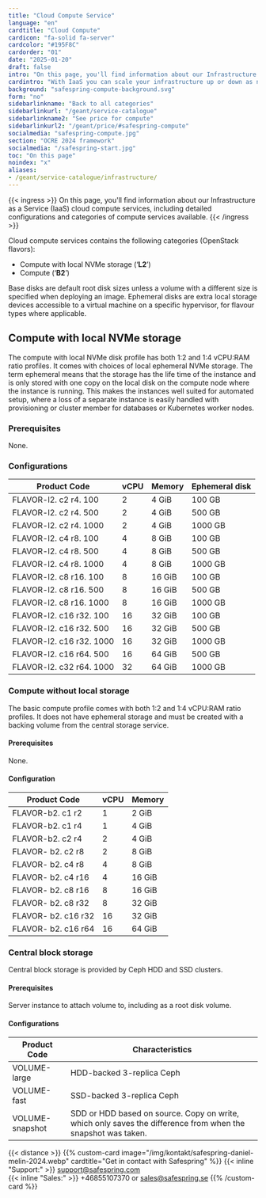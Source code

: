 ```yaml
---
title: "Cloud Compute Service"
language: "en"
cardtitle: "Cloud Compute"
cardicon: "fa-solid fa-server"
cardcolor: "#195F8C"
cardorder: "01"
date: "2025-01-20"
draft: false
intro: "On this page, you'll find information about our Infrastructure as a Service (IaaS) cloud compute services, including detailed configurations and categories of compute services available."
cardintro: "With IaaS you can scale your infrastructure up or down as needed."
background: "safespring-compute-background.svg"
form: "no"
sidebarlinkname: "Back to all categories"
sidebarlinkurl: "/geant/service-catalogue"
sidebarlinkname2: "See price for compute"
sidebarlinkurl2: "/geant/price/#safespring-compute"
socialmedia: "safespring-compute.jpg"
section: "OCRE 2024 framework"
socialmedia: "/safespring-start.jpg"
toc: "On this page"
noindex: "x"
aliases:
- /geant/service-catalogue/infrastructure/
---
```


{{< ingress >}}
On this page, you'll find information about our Infrastructure as a Service (IaaS) cloud compute services, including detailed configurations and categories of compute services available.
{{< /ingress >}}

Cloud compute services contains the following categories (OpenStack flavors):

- Compute with local NVMe storage (‘**L2**’)
- Compute (‘**B2**’)

Base disks are default root disk sizes unless a volume with a different size is specified when deploying an image. Ephemeral disks are extra local storage devices accessible to a virtual machine on a specific hypervisor, for flavour types where applicable.

## Compute with local NVMe storage

The compute with local NVMe disk profile has both 1:2 and 1:4 vCPU:RAM ratio profiles. It comes with choices of local ephemeral NVMe storage. The term ephemeral means that the storage has the life time of the instance and is only stored with one copy on the local disk on the compute node where the instance is running. This makes the instances well suited for automated setup, where a loss of a separate instance is easily handled with provisioning or cluster member for databases or Kubernetes worker nodes.

### Prerequisites

None.

### Configurations

| Product Code             | vCPU | Memory | Ephemeral disk |
| ------------------------ | ---- | ------ | -------------- |
| FLAVOR-l2. c2 r4. 100    | 2    | 4 GiB  | 100 GB         |
| FLAVOR-l2. c2 r4. 500    | 2    | 4 GiB  | 500 GB         |
| FLAVOR-l2. c2 r4. 1000   | 2    | 4 GiB  | 1000 GB        |
| FLAVOR-l2. c4 r8. 100    | 4    | 8 GiB  | 100 GB         |
| FLAVOR-l2. c4 r8. 500    | 4    | 8 GiB  | 500 GB         |
| FLAVOR-l2. c4 r8. 1000   | 4    | 8 GiB  | 1000 GB        |
| FLAVOR-l2. c8 r16. 100   | 8    | 16 GiB | 100 GB         |
| FLAVOR-l2. c8 r16. 500   | 8    | 16 GiB | 500 GB         |
| FLAVOR-l2. c8 r16. 1000  | 8    | 16 GiB | 1000 GB        |
| FLAVOR-l2. c16 r32. 100  | 16   | 32 GiB | 100 GB         |
| FLAVOR-l2. c16 r32. 500  | 16   | 32 GiB | 500 GB         |
| FLAVOR-l2. c16 r32. 1000 | 16   | 32 GiB | 1000 GB        |
| FLAVOR-l2. c16 r64. 500  | 16   | 64 GiB | 500 GB         |
| FLAVOR-l2. c32 r64. 1000 | 32   | 64 GiB | 1000 GB        |

### Compute without local storage

The basic compute profile comes with both 1:2 and 1:4 vCPU:RAM ratio profiles. It does not have ephemeral storage and must be created with a backing volume from the central storage service.

#### Prerequisites

None.

#### Configuration

| Product Code        | vCPU | Memory |
| ------------------- | ---- | ------ |
| FLAVOR-b2. c1 r2    | 1    | 2 GiB  |
| FLAVOR-b2. c1 r4    | 1    | 4 GiB  |
| FLAVOR-b2. c2 r4    | 2    | 4 GiB  |
| FLAVOR- b2. c2 r8   | 2    | 8 GiB  |
| FLAVOR- b2. c4 r8   | 4    | 8 GiB  |
| FLAVOR- b2. c4 r16  | 4    | 16 GiB |
| FLAVOR- b2. c8 r16  | 8    | 16 GiB |
| FLAVOR- b2. c8 r32  | 8    | 32 GiB |
| FLAVOR- b2. c16 r32 | 16   | 32 GiB |
| FLAVOR- b2. c16 r64 | 16   | 64 GiB |

### Central block storage

Central block storage is provided by Ceph HDD and SSD clusters.

#### Prerequisites

Server instance to attach volume to, including as a root disk volume.

#### Configurations

| Product Code    | Characteristics                                                                                              |
| --------------- | ------------------------------------------------------------------------------------------------------------ |
| VOLUME-large    | HDD-backed 3-replica Ceph                                                                                    |
| VOLUME-fast     | SSD-backed 3-replica Ceph                                                                                    |
| VOLUME-snapshot | SDD or HDD based on source. Copy on write, which only saves the difference from when the snapshot was taken. |

{{< distance >}}
{{% custom-card image="/img/kontakt/safespring-daniel-melin-2024.webp" cardtitle="Get in contact with Safespring" %}}
{{< inline "Support:" >}} support@safespring.com  
{{< inline "Sales:" >}} +46855107370 or sales@safespring.se
{{% /custom-card %}}
